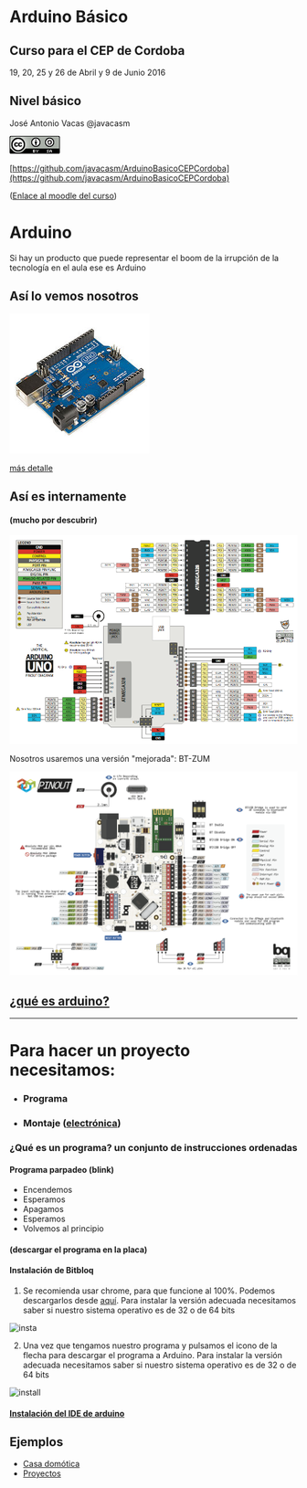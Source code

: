 # Arduino Básico

## Curso para el CEP de Cordoba

19, 20, 25 y 26 de Abril y 9 de Junio 2016

## Nivel básico

José Antonio Vacas @javacasm

![cc](./imagenes/CCbySQ_88x31.png)

[https://github.com/javacasm/ArduinoBasicoCEPCordoba](https://github.com/javacasm/ArduinoBasicoCEPCordoba)

([Enlace al moodle del curso](http://educacionadistancia.juntadeandalucia.es/profesorado/course/view.php?id=2418))


# Arduino

Si hay un producto que puede representar el boom de la irrupción de la tecnología en el aula ese es Arduino

## Así lo vemos nosotros

![arduino](imagenes/Arduino_Uno_-_R3.jpg)

[más detalle](imagenes/ArduinoUno_R3_Front.jpg)

## Así es internamente
#### (mucho por descubrir)

![pinout](imagenes/Arduino_Uno_pinout.png)

Nosotros usaremos una versión "mejorada": BT-ZUM

![zum](./imagenes/ZUM.png)

## [¿qué es arduino?](./presentaciones/%200.0%20-%20Introducci%C3%B3n%20a%20Arduino.pdf)

* * *

# Para hacer un proyecto necesitamos:

* ### Programa

* ### Montaje ([electrónica](./presentaciones/4.0%20-%20Introducci%C3%B3n%20a%20la%20electr%C3%B3nica.pdf))

### ¿Qué es un programa? un conjunto de instrucciones ordenadas

#### Programa parpadeo (blink)

* Encendemos
* Esperamos
* Apagamos
* Esperamos
* Volvemos al principio

#### (descargar el programa en la placa)

#### Instalación de Bitbloq

1. Se recomienda usar chrome, para que funcione al 100%. Podemos descargarlos desde [aquí](http://chrome.google.com). Para instalar la versión adecuada necesitamos saber si nuestro sistema operativo es de 32 o de 64 bits

![insta](./images/InstalacionChrome.png)

2. Una vez que tengamos nuestro programa  y pulsamos el icono de la flecha para descargar el programa a Arduino. Para instalar la versión adecuada necesitamos saber si nuestro sistema operativo es de 32 o de 64 bits

![install](http://zowi.bq.com/wp-content/uploads/2016/01/Bitbloq-I-Hello-World-English-Pic-08.jpg)

#### [Instalación del IDE de arduino](http://www.slideshare.net/javacasm/32-instalacin-del-ide)

## Ejemplos

* [Casa domótica](http://www.slideshare.net/josepujolperez/memoria-casa-inteligente-con-s4a?utm_source=slideshow&utm_medium=ssemail&utm_campaign=upload_digest)
* [Proyectos](http://www.instructables.com/id/Arduino-Projects/)
